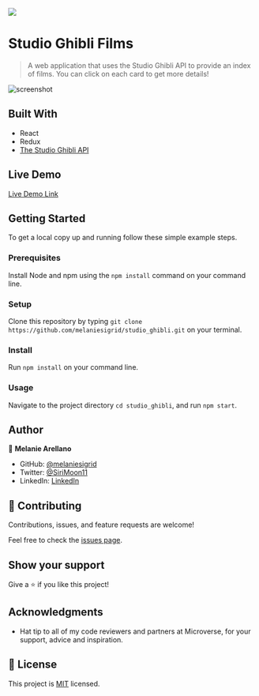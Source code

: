 ![](https://img.shields.io/badge/Microverse-blueviolet)

# Studio Ghibli Films

> A web application that uses the Studio Ghibli API to provide an index of films. You can click on each card to get more details!

![screenshot](./ghibli_screenshot.gif)

## Built With

- React
- Redux
- [The Studio Ghibli API](https://ghibliapi.herokuapp.com/#)

## Live Demo

[Live Demo Link](https://melaniesigrid.github.io/studio_ghibli)


## Getting Started

To get a local copy up and running follow these simple example steps.

### Prerequisites
Install Node and npm using the `npm install` command on your command line.

### Setup
Clone this repository by typing `git clone https://github.com/melaniesigrid/studio_ghibli.git` on your terminal.

### Install
Run `npm install` on your command line.

### Usage
Navigate to the project directory `cd studio_ghibli`, and run `npm start`.


## Author

👤 **Melanie Arellano**

- GitHub: [@melaniesigrid](https://github.com/melaniesigrid)
- Twitter: [@SiriMoon11](https://twitter.com/SiriMoon11)
- LinkedIn: [LinkedIn](https://www.linkedin.com/in/melaniesigrid/)

## 🤝 Contributing

Contributions, issues, and feature requests are welcome!

Feel free to check the [issues page](../../issues/).

## Show your support

Give a ⭐️ if you like this project!

## Acknowledgments

- Hat tip to all of my code reviewers and partners at Microverse, for your support, advice and inspiration.

## 📝 License

This project is [MIT](./MIT.md) licensed.
